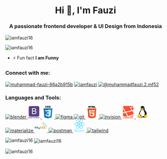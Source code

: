 <h1 align="center">Hi 👋, I'm Fauzi</h1>
<h3 align="center">A passionate frontend developer & UI Design from Indonesia</h3>


<img align="center" src="https://scontent.fcgk6-2.fna.fbcdn.net/v/t1.6435-9/s720x720/240973441_4500799463320570_9147957743689129271_n.jpg?_nc_cat=109&ccb=1-5&_nc_sid=730e14&_nc_eui2=AeGB4E4Ec0l3jnx0GZk55whtImlPXUFEvkIiaU9dQUS-QsfxQeM68sVkdemXciue99J4bncEZQxtnJwxv3hUFdTg&_nc_ohc=3YQYuels0tYAX-KggR7&_nc_ht=scontent.fcgk6-2.fna&oh=41e9e0e4eecfcddfd6655c0e3eeda3dc&oe=6155ED91"  alt="iamfauzi16" />


<p align="left"> <img src="https://komarev.com/ghpvc/?username=iamfauzi16&label=Profile%20views&color=0e75b6&style=flat" alt="iamfauzi16" /> </p>

<!-- <p align="left"> <a href="https://github.com/ryo-ma/github-profile-trophy"><img src="https://github-profile-trophy.vercel.app/?username=iamfauzi16" alt="iamfauzi16" /></a> </p> -->

- ⚡ Fun fact **I am Funny**

<h3 align="left">Connect with me:</h3>
<p align="left">
<a href="https://linkedin.com/in/muhammad-fauzi-66a2b915b" target="blank"><img align="center" src="https://raw.githubusercontent.com/rahuldkjain/github-profile-readme-generator/master/src/images/icons/Social/linked-in-alt.svg" alt="muhammad-fauzi-66a2b915b" height="30" width="40" /></a>
<a href="https://dribbble.com/iamfauzi" target="blank"><img align="center" src="https://raw.githubusercontent.com/rahuldkjain/github-profile-readme-generator/master/src/images/icons/Social/dribbble.svg" alt="iamfauzi" height="30" width="40" /></a>
<a href="https://medium.com/@muhammadfauzi.2.mf52" target="blank"><img align="center" src="https://raw.githubusercontent.com/rahuldkjain/github-profile-readme-generator/master/src/images/icons/Social/medium.svg" alt="@muhammadfauzi.2.mf52" height="30" width="40" /></a>
</p>

<h3 align="left">Languages and Tools:</h3>
<p align="left"> <a href="https://www.blender.org/" target="_blank"> <img src="https://download.blender.org/branding/community/blender_community_badge_white.svg" alt="blender" width="40" height="40"/> </a> <a href="https://getbootstrap.com" target="_blank"> <img src="https://raw.githubusercontent.com/devicons/devicon/master/icons/bootstrap/bootstrap-plain-wordmark.svg" alt="bootstrap" width="40" height="40"/> </a> <a href="https://www.w3schools.com/css/" target="_blank"> <img src="https://raw.githubusercontent.com/devicons/devicon/master/icons/css3/css3-original-wordmark.svg" alt="css3" width="40" height="40"/> </a> <a href="https://www.figma.com/" target="_blank"> <img src="https://www.vectorlogo.zone/logos/figma/figma-icon.svg" alt="figma" width="40" height="40"/> </a> <a href="https://git-scm.com/" target="_blank"> <img src="https://www.vectorlogo.zone/logos/git-scm/git-scm-icon.svg" alt="git" width="40" height="40"/> </a> <a href="https://www.w3.org/html/" target="_blank"> <img src="https://raw.githubusercontent.com/devicons/devicon/master/icons/html5/html5-original-wordmark.svg" alt="html5" width="40" height="40"/> </a> <a href="https://www.invisionapp.com/" target="_blank"> <img src="https://www.vectorlogo.zone/logos/invisionapp/invisionapp-icon.svg" alt="invision" width="40" height="40"/> </a> <a href="https://laravel.com/" target="_blank"> <img src="https://raw.githubusercontent.com/devicons/devicon/master/icons/laravel/laravel-plain-wordmark.svg" alt="laravel" width="40" height="40"/> </a> <a href="https://www.linux.org/" target="_blank"> <img src="https://raw.githubusercontent.com/devicons/devicon/master/icons/linux/linux-original.svg" alt="linux" width="40" height="40"/> </a> <a href="https://materializecss.com/" target="_blank"> <img src="https://raw.githubusercontent.com/prplx/svg-logos/5585531d45d294869c4eaab4d7cf2e9c167710a9/svg/materialize.svg" alt="materialize" width="40" height="40"/> </a> <a href="https://www.mysql.com/" target="_blank"> <img src="https://raw.githubusercontent.com/devicons/devicon/master/icons/mysql/mysql-original-wordmark.svg" alt="mysql" width="40" height="40"/> </a> <a href="https://postman.com" target="_blank"> <img src="https://www.vectorlogo.zone/logos/getpostman/getpostman-icon.svg" alt="postman" width="40" height="40"/> </a> <a href="https://reactjs.org/" target="_blank"> <img src="https://raw.githubusercontent.com/devicons/devicon/master/icons/react/react-original-wordmark.svg" alt="react" width="40" height="40"/> </a> <a href="https://tailwindcss.com/" target="_blank"> <img src="https://www.vectorlogo.zone/logos/tailwindcss/tailwindcss-icon.svg" alt="tailwind" width="40" height="40"/> </a> </p>

<p><img align="left" src="https://github-readme-stats.vercel.app/api/top-langs?username=iamfauzi16&show_icons=true&locale=en&layout=compact" alt="iamfauzi16" /></p>

<p>&nbsp;<img align="center" src="https://github-readme-stats.vercel.app/api?username=iamfauzi16&show_icons=true&locale=en" alt="iamfauzi16" /></p>

<p><img align="center" src="https://github-readme-streak-stats.herokuapp.com/?user=iamfauzi16&" alt="iamfauzi16" /></p>

